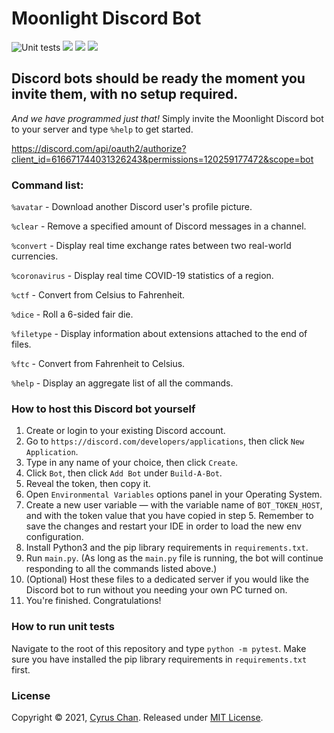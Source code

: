 # Moonlight Discord Bot 
  
![Unit tests](https://github.com/CyrusChan7/Moonlight-Discord-Bot/actions/workflows/python-app.yml/badge.svg)
![](https://img.shields.io/badge/license-MIT-orange)
![](https://img.shields.io/badge/Python-3.6%2B-blue)
[<img src="https://img.shields.io/badge/LinkedIn-Cyrus%20Chan-blueviolet">](https://www.linkedin.com/in/cyruschan123/)  
  
## **Discord bots should be ready the moment you invite them, with no setup required.**
  
  *And we have programmed just that!* Simply invite the Moonlight Discord bot to your server and type `%help` to get started.
    
  https://discord.com/api/oauth2/authorize?client_id=616671744031326243&permissions=120259177472&scope=bot
  
### Command list:
`%avatar`  - Download another Discord user's profile picture.  
  
`%clear` - Remove a specified amount of Discord messages in a channel.
  
`%convert`  - Display real time exchange rates between two real-world currencies.  
    
`%coronavirus` - Display real time COVID-19 statistics of a region.

`%ctf` - Convert from Celsius to Fahrenheit.  
  
`%dice` - Roll a 6-sided fair die.  
  
`%filetype` - Display information about extensions attached to the end of files.

`%ftc` - Convert from Fahrenheit to Celsius.  
  
`%help` - Display an aggregate list of all the commands.  
  
### How to host this Discord bot yourself  
  
1. Create or login to your existing Discord account.  
2. Go to `https://discord.com/developers/applications`, then click `New Application`.  
3. Type in any name of your choice, then click `Create`.  
4. Click `Bot`, then click `Add Bot` under `Build-A-Bot`.  
5. Reveal the token, then copy it.  
6. Open `Environmental Variables` options panel in your Operating System.   
7. Create a new user variable — with the variable name of `BOT_TOKEN_HOST`, and with the token value that you have copied in step 5. Remember to save the changes and restart your IDE in order to load the new env configuration.
8. Install Python3 and the pip library requirements in `requirements.txt`.  
9. Run `main.py`. (As long as the `main.py` file is running, the bot will continue responding to all the commands listed above.) 
10. (Optional) Host these files to a dedicated server if you would like the Discord bot to run without you needing your own PC turned on.
11. You're finished. Congratulations!  
  
### How to run unit tests  
  
Navigate to the root of this repository and type `python -m pytest`. Make sure you have installed the pip library requirements in `requirements.txt` first.
  
### License  
  
Copyright © 2021, [Cyrus Chan](https://github.com/CyrusChan7). Released under [MIT License](https://github.com/CyrusChan7/Moonlight-Discord-Bot/blob/main/LICENSE).
